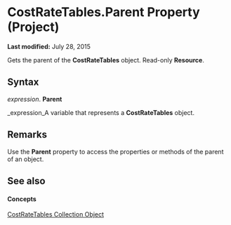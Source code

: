 
# CostRateTables.Parent Property (Project)

 **Last modified:** July 28, 2015

Gets the parent of the  **CostRateTables** object. Read-only **Resource**.

## Syntax

 _expression_. **Parent**

 _expression_A variable that represents a  **CostRateTables** object.


## Remarks

Use the  **Parent** property to access the properties or methods of the parent of an object.


## See also


#### Concepts


 [CostRateTables Collection Object](f08a0a0c-d7ef-f315-5435-804897d5158a.md)
